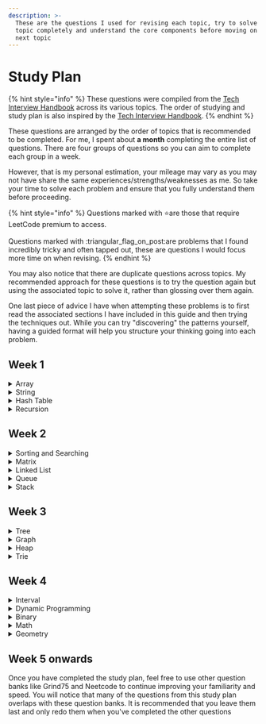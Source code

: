 ```yaml
---
description: >-
  These are the questions I used for revising each topic, try to solve each
  topic completely and understand the core components before moving on to the
  next topic
---
```


# Study Plan

{% hint style="info" %}
These questions were compiled from the [Tech Interview Handbook](https://www.techinterviewhandbook.org/algorithms/study-cheatsheet/) across its various topics. The order of studying and study plan is also inspired by the [Tech Interview Handbook](https://www.techinterviewhandbook.org/coding-interview-study-plan/#week-1---4-topical-study--practice).
{% endhint %}

These questions are arranged by the order of topics that is recommended to be completed. For me, I spent about **a month** completing the entire list of questions. There are four groups of questions so you can aim to complete each group in a week.

However, that is my personal estimation, your mileage may vary as you may not have share the same experiences/strengths/weaknesses as me. So take your time to solve each problem and ensure that you fully understand them before proceeding.

{% hint style="info" %}
Questions marked with :star:are those that require LeetCode premium to access.\
\
Questions marked with :triangular\_flag\_on\_post:are problems that I found incredibly tricky and often tapped out, these are questions I would focus more time on when revising.
{% endhint %}

You may also notice that there are duplicate questions across topics. My recommended approach for these questions is to try the question again but using the associated topic to solve it, rather than glossing over them again.

One last piece of advice I have when attempting these problems is to first read the associated sections I have included in this guide and then trying the techniques out. While you can try "discovering" the patterns yourself, having a guided format will help you structure your thinking going into each problem.

## Week 1

<details>

<summary>Array</summary>

* [ ] Two Sum
* [ ] Best Time to Buy and Sell Stock
* [ ] Product of Array Except Self
* [ ] Maximum Subarray
* [ ] Contains Duplicates
* [ ] Maximum Product Subarray
* [ ] Search in Rotated Sorted Array
* [ ] 3Sum
* [ ] Container With Most Water
* [ ] Sliding Window Maximum :triangular\_flag\_on\_post:

</details>

<details>

<summary>String</summary>

* [ ] Valid Anagram
* [ ] Valid Palindrome
* [ ] Longest Substring Without Repeating Characters
* [ ] Longest Repeating Character Replacement
* [ ] Find All Anagrams in a String :triangular\_flag\_on\_post:
* [ ] Minimum Window Substring
* [ ] Group Anagrams :triangular\_flag\_on\_post:
* [ ] Longest Palindromic Substring :triangular\_flag\_on\_post:
* [ ] Encode and Decode Strings :star:

</details>

<details>

<summary>Hash Table</summary>

* [ ] Two Sum
* [ ] Ransom Note
* [ ] Group Anagrams
* [ ] Insert Delete GetRandom O(1) :triangular\_flag\_on\_post:
* [ ] First Missing Positive :triangular\_flag\_on\_post:
* [ ] LRU Cache :triangular\_flag\_on\_post:
* [ ] All O\`one Data Structure :triangular\_flag\_on\_post:

</details>

<details>

<summary>Recursion</summary>

* [ ] Generate Parentheses :triangular\_flag\_on\_post:
* [ ] Combinations
* [ ] Subsets
* [ ] Letter Combinations of a Phone Number
* [ ] Subsets 2
* [ ] Permutations&#x20;
* [ ] Sudoku Solver :triangular\_flag\_on\_post:
* [ ] Strobogrammatic Number 2 :star:

</details>

## Week 2

<details>

<summary>Sorting and Searching</summary>

* [ ] Binary Search
* [ ] Search in Rotated Sorted Array
* [ ] Kth Smallest Element in a Sorted Matrix :triangular\_flag\_on\_post:
* [ ] Search a 2D Matrix
* [ ] Kth Largest Element in an Array
* [ ] Find Minimum in Rotated Sorted Array
* [ ] Median of Two Sorted Arrays :triangular\_flag\_on\_post:

</details>

<details>

<summary>Matrix</summary>

* [ ] Set Matrix Zeroes
* [ ] Spiral Matrix :triangular\_flag\_on\_post:
* [ ] Rotate Image
* [ ] Valid Sudoku :triangular\_flag\_on\_post:

</details>

<details>

<summary>Linked List</summary>

* [ ] Reverse a Linked List
* [ ] Detect Cycle in a Linked List
* [ ] Merge Two Sorted Lists
* [ ] Merge K Sorted Lists
* [ ] Remove Nth Node From End of List
* [ ] Reorder List

</details>

<details>

<summary>Queue</summary>

* [ ] Implement Stack using Queues
* [ ] Implement Queue using Stacks
* [ ] Design Circular Queue
* [ ] Design Hit Counter :star:

</details>

<details>

<summary>Stack</summary>

* [ ] Valid Parentheses
* [ ] Implement Queue using Stacks
* [ ] Implement Stack using Queues
* [ ] Min Stack
* [ ] Asteroid Collision
* [ ] Evaluate Collision
* [ ] Basic Calculator :triangular\_flag\_on\_post:
* [ ] Basic Calculator 2 :triangular\_flag\_on\_post:
* [ ] Daily Temperature
* [ ] Trapping Rain Water :triangular\_flag\_on\_post:
* [ ] Largest Rectangle in Histogram :triangular\_flag\_on\_post:

</details>

## Week 3

<details>

<summary>Tree</summary>

* [ ] Same Tree
* [ ] Binary Tree Maximum Path Sum :triangular\_flag\_on\_post:
* [ ] Binary Tree Level Order Traversal
* [ ] Lowest Common Ancestor of a Binary Tree
* [ ] Binary Tree Right Side View
* [ ] Subset of Another Tree :triangular\_flag\_on\_post:
* [ ] Construct Binary Tree from Preorder and Inorder Traversal :triangular\_flag\_on\_post:
* [ ] Serialize and Deserialize Binary Tree :triangular\_flag\_on\_post:
* [ ] Validate Binary Search Tree :triangular\_flag\_on\_post:
* [ ] Kth Smallest Element in a BST

</details>

<details>

<summary>Graph</summary>

* [ ] Number of Islands
* [ ] Flood Fill
* [ ] 01 Matrix
* [ ] Rotting Oranges
* [ ] Minimum Knight Moves :star:
* [ ] Clone Graph
* [ ] Pacific Atlantic Water Flow :triangular\_flag\_on\_post:
* [ ] Number of Connected Components in an Undirected Graph :star:
* [ ] Graph Valid Tree :star:
* [ ] Course Schedule
* [ ] Alien Dictionary :star:

</details>

<details>

<summary>Heap</summary>

* [ ] Merge K Sorted Lists
* [ ] K Closest Points to Origin
* [ ] Top K Frequent Elements
* [ ] Find Median from Data Stream :triangular\_flag\_on\_post:

</details>

<details>

<summary>Trie</summary>

* [ ] Implement Trie (Prefix Trie)
* [ ] Add and Search Word
* [ ] Word Break :triangular\_flag\_on\_post:
* [ ] Word Search 2 :triangular\_flag\_on\_post:

</details>

## Week 4

<details>

<summary>Interval</summary>

* [ ] Merge Intervals
* [ ] Insert Intervals
* [ ] Non-overlapping Intervals
* [ ] Meeting Rooms :star:
* [ ] Meeting Rooms 2 :star:

</details>

<details>

<summary>Dynamic Programming</summary>

* [ ] Climbing Stairs
* [ ] Coin Change
* [ ] House Robber
* [ ] Longest Increasing Subsequence
* [ ] 0/1 Knapsack or Partition Equal Subset Sum
* [ ] Longest Common Subsequence
* [ ] Word Break
* [ ] Combination Sum
* [ ] House Robber 2
* [ ] Decode Ways
* [ ] Unique Paths
* [ ] Jump Game

</details>

<details>

<summary>Binary</summary>

* [ ] Sum of Two Integers
* [ ] Number of 1 bits
* [ ] Counting Bits
* [ ] Missing Number
* [ ] Reverse Bits
* [ ] Single Number

</details>

<details>

<summary>Math</summary>

* [ ] Pow(x, n)
* [ ] Sqrt(x)
* [ ] Integer to English Words

</details>

<details>

<summary>Geometry</summary>

* [ ] Rectangle Overlap
* [ ] K Closest Points to Origin
* [ ] Rectangle Area

</details>

## Week 5 onwards

Once you have completed the study plan, feel free to use other question banks like Grind75 and Neetcode to continue improving your familiarity and speed. You will notice that many of the questions from this study plan overlaps with these question banks. It is recommended that you leave them last and only redo them when you've completed the other questions
